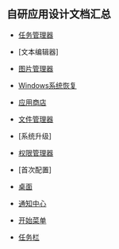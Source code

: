 ## 自研应用设计文档汇总

- [任务管理器](https://github.com/openthos/systemui-analysis/blob/master/LJH/%E4%BB%BB%E5%8A%A1%E7%AE%A1%E7%90%86%E5%99%A8%E8%AE%BE%E8%AE%A1%E5%AE%9E%E7%8E%B0%E6%96%87%E6%A1%A3.md)

- [文本编辑器]

- [图片管理器](https://github.com/openthos/systemui-analysis/blob/master/CYR/app/FotoManager.md)

- [Windows系统恢复](https://github.com/openthos/recovery-win-system-analysis)

- [应用商店](https://github.com/openthos/appstore-ota-analysis/blob/master/AppStore%E8%AE%BE%E8%AE%A1%E6%96%87%E6%A1%A3.md)

- [文件管理器](https://github.com/openthos/oto-filemanager-analysis/tree/master/doc/summary)

- [系统升级]

- [权限管理器](https://github.com/openthos/multiwin-analysis/blob/master/multiwindow/liuxx/%E6%9D%83%E9%99%90%E7%AE%A1%E7%90%86%E5%99%A8%E5%8A%9F%E8%83%BD%E9%9C%80%E6%B1%82%E5%8F%8A%E5%AE%9E%E7%8E%B0%E6%96%87%E6%A1%A3.md)

- [首次配置]

- [桌面](https://github.com/openthos/desktop-analysis/tree/master/doc)

- [通知中心](https://github.com/openthos/systemui-analysis/blob/master/CYR/SystemUI%E5%AE%9E%E7%8E%B0%E9%80%BB%E8%BE%91%E5%8F%8A%E5%AF%B9%E6%AF%948.0.md)

- [开始菜单](https://github.com/openthos/systemui-analysis/blob/master/LJH/StartupMenu%E8%AE%BE%E8%AE%A1%E6%96%87%E6%A1%A3.md)

- [任务栏](https://github.com/openthos/systemui-analysis/blob/master/CYR/StatusBar%E4%B8%AD%E7%9A%84%E9%80%BB%E8%BE%91%E6%B5%81%E7%A8%8B.md)
